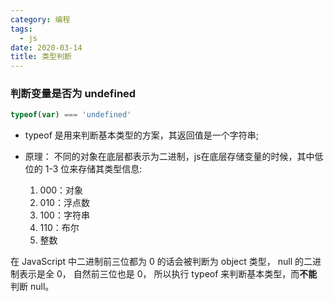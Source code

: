 ```yaml
---
category: 编程
tags:
  - js
date: 2020-03-14
title: 类型判断
---
```


### 判断变量是否为 undefined

```js
typeof(var) === 'undefined'
```

- typeof 是用来判断基本类型的方案，其返回值是一个字符串;

- 原理： 不同的对象在底层都表示为二进制，js在底层存储变量的时候，其中低位的 1-3 位来存储其类型信息:
  1. 000：对象
  2. 010：浮点数
  3. 100：字符串
  4. 110：布尔
  5. 整数

在 JavaScript 中二进制前三位都为 0 的话会被判断为 object 类型， null 的二进制表示是全 0， 自然前三位也是 0， 所以执行 typeof 来判断基本类型，而**不能**判断 null。
